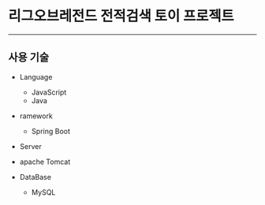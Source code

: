 # 리그오브레전드 전적검색 토이 프로젝트
***
## 사용 기술
- Language
  - JavaScript
  - Java
  
- ramework
  - Spring Boot
 
  
- Server
 - apache Tomcat

- DataBase
  - MySQL





